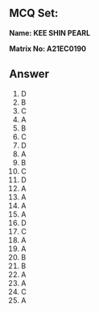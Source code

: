 ## MCQ Set:

**Name: KEE SHIN PEARL**

**Matrix No: A21EC0190**

## Answer
1. D
2. B
3. C
4. A 
5. B
6. C
7. D
8. A
9. B
10. C
11. D
12. A
13. A
14. A
15. A
16. D
17. C
18. A
19. A
20. B
21. B
22. A
23. A
24. C
25. A

